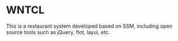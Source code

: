 # WNTCL
This is a restaurant system developed based on SSM, including open source tools such as jQuery, flot, layui, etc.
